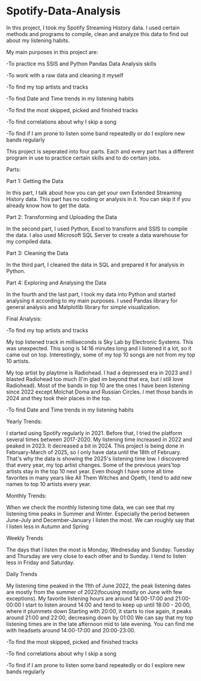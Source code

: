# Spotify-Data-Analysis
In this project, I took my Spotify Streaming History data. I used certain methods and programs to compile, clean and analyze this data to find out about my listening habits.

My main purposes in this project are:

-To practice ms SSIS and Python Pandas Data Analysis skills

-To work with a raw data and cleaning it myself

-To find my top artists and tracks

-To find Date and Time trends in my listening habits

-To find the most skipped, picked and finished tracks

-To find correlations about why I skip a song

-To find if I am prone to listen some band repeatedly or do I explore new bands regularly

This project is seperated into four parts. Each and every part has a different program in use to practice certain skills and to do certain jobs.

Parts:

Part 1: Getting the Data

In this part, I talk about how you can get your own Extended Streaming History data. This part has no coding or analysis in it. You can skip it if you already know how to get
the data.

Part 2: Transforming and Uploading the Data

In the second part, I used Python, Excel to transform and SSIS to compile the data. I also used Microsoft SQL Server to create a data warehouse for my compiled data.

Part 3: Cleaning the Data

In the third part, I cleaned the data in SQL and prepared it for analysis in Python.

Part 4: Exploring and Analysing the Data

In the fourth and the last part, I took my data into Python and started analysing it according to my main purposes. I used Pandas library for general analysis
and Matplotlib library for simple visualization.

Final Analysis:

-To find my top artists and tracks

My top listened track in milliseconds is Sky Lab by Electronic Systems. This was unexpected. This song is 14:16 minutes long and I listened it a lot, so it came
out on top. Interestingly, some of my top 10 songs are not from my top 10 artists.

My top artist by playtime is Radiohead. I had a depressed era in 2023 and I blasted Radiohead too much (I'm glad im beyond that era, but i still love Radiohead).
Most of the bands in top 10 are the ones I have been listening since 2022 except Molchat Doma and Russian Circles. I met those bands in 2024 and they took their
places in the top.

-To find Date and Time trends in my listening habits

Yearly Trends:

I started using Spotify regularly in 2021. Before that, I tried the platform several times between 2017-2020.
My listening time increased in 2022 and peaked in 2023. It decreased a bit in 2024.
This project is being done in February-March of 2025, so I only have data until the 18th of February. That's why the data is showing the 2025's listening time low.
I discovered that every year, my top artist changes. Some of the previous years'top artists stay in the top 10 next year.
Even though I have some all time favorites in many years like All Them Witches and Opeth, I tend to add new names to top 10 artists every year.

Monthly Trends:

When we check the monthly listening time data, we can see that my listening time peaks in Summer and Winter.
Especially the period between June-July and December-January I listen the most.
We can roughly say that I listen less in Autumn and Spring

Weekly Trends

The days that I listen the most is Monday, Wednesday and Sunday. Tuesday and Thursday are very close to each other and to Sunday.
I tend to listen less in Friday and Saturday.

Daily Trends

My listening time peaked in the 11th of June 2022, the peak listening dates are mostly from the summer of 2022(focusing mostly on June with few exceptions).
My favorite listening hours are around 14:00-17:00 and 21:00-00:00
I start to listen around 14:00 and tend to keep up until 18:00 - 20:00, where it plummets down
Starting with 20:00, it starts to rise again, it peaks around 21:00 and 22:00, decreasing down by 01:00
We can say that my top listening times are in the late afternoon mid to late evening. You can find me with headsets around 14:00-17:00 and 20:00-23:00.

-To find the most skipped, picked and finished tracks


-To find correlations about why I skip a song

-To find if I am prone to listen some band repeatedly or do I explore new bands regularly

